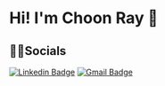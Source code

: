 # Hi! I'm Choon Ray 👋

## 🤝🏻Socials
[![Linkedin Badge](https://img.shields.io/badge/-jlim-blue?style=flat&logo=Linkedin&logoColor=white&link=https://www.linkedin.com/in/choonray/)](https://www.linkedin.com/in/choonray/)
[![Gmail Badge](https://img.shields.io/badge/-jessicalim813-c14438?style=flat&logo=Gmail&logoColor=white&link=mailto:choonray@gmail.com)](mailto:choonray@gmail.com)





